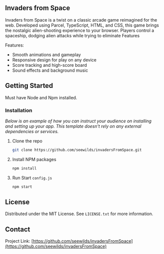 ## Invaders from Space

Invaders from Space is a twist on a classic arcade game reimagined for the web. Developed using Parcel, TypeScript, HTML, and CSS, this game brings the nostalgic alien-shooting experience to your browser. Players control a spaceship, dodging alien attacks while trying to eliminate Features

Features:
* Smooth animations and gameplay
* Responsive design for play on any device
* Score tracking and high-score board
* Sound effects and background music

<!-- GETTING STARTED -->
## Getting Started

Must have Node and Npm installed.

### Installation

_Below is an example of how you can instruct your audience on installing and setting up your app. This template doesn't rely on any external dependencies or services._

1. Clone the repo
   ```sh
   git clone https://github.com/seewilds/invadersFromSpace.git
   ```
3. Install NPM packages
   ```sh
   npm install
   ```
4. Run Start `config.js`
   ```sh
   npm start
   ```

<!-- LICENSE -->
## License

Distributed under the MIT License. See `LICENSE.txt` for more information.

<!-- CONTACT -->
## Contact

Project Link: [https://github.com/seewilds/invadersFromSpace](https://github.com/seewilds/invadersFromSpace)
